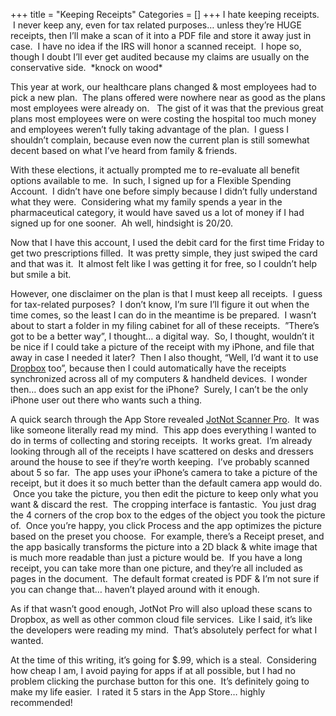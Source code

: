 +++
title = "Keeping Receipts"
Categories = []
+++
I hate keeping receipts.  I never keep any, even for tax related purposes&#8230; unless they&#8217;re HUGE receipts, then I&#8217;ll make a scan of it into a PDF file and store it away just in case.  I have no idea if the IRS will honor a scanned receipt.  I hope so, though I doubt I&#8217;ll ever get audited because my claims are usually on the conservative side.  \*knock on wood\*<!--more-->

This year at work, our healthcare plans changed & most employees had to pick a new plan.  The plans offered were nowhere near as good as the plans most employees were already on.   The gist of it was that the previous great plans most employees were on were costing the hospital too much money and employees weren&#8217;t fully taking advantage of the plan.  I guess I shouldn&#8217;t complain, because even now the current plan is still somewhat decent based on what I&#8217;ve heard from family & friends.

With these elections, it actually prompted me to re-evaluate all benefit options available to me.  In such, I signed up for a Flexible Spending Account.  I didn&#8217;t have one before simply because I didn&#8217;t fully understand what they were.  Considering what my family spends a year in the pharmaceutical category, it would have saved us a lot of money if I had signed up for one sooner.  Ah well, hindsight is 20/20.

Now that I have this account, I used the debit card for the first time Friday to get two prescriptions filled.  It was pretty simple, they just swiped the card and that was it.  It almost felt like I was getting it for free, so I couldn&#8217;t help but smile a bit.

However, one disclaimer on the plan is that I must keep all receipts.  I guess for tax-related purposes?  I don&#8217;t know, I&#8217;m sure I&#8217;ll figure it out when the time comes, so the least I can do in the meantime is be prepared.  I wasn&#8217;t about to start a folder in my filing cabinet for all of these receipts.  &#8221;There&#8217;s got to be a better way&#8221;, I thought&#8230; a digital way.  So, I thought, wouldn&#8217;t it be nice if I could take a picture of the receipt with my iPhone, and file that away in case I needed it later?  Then I also thought, &#8220;Well, I&#8217;d want it to use [Dropbox][1] too&#8221;, because then I could automatically have the receipts synchronized across all of my computers & handheld devices.  I wonder then&#8230; does such an app exist for the iPhone?  Surely, I can&#8217;t be the only iPhone user out there who wants such a thing.

A quick search through the App Store revealed [JotNot Scanner Pro][2].  It was like someone literally read my mind.  This app does everything I wanted to do in terms of collecting and storing receipts.  It works great.  I&#8217;m already looking through all of the receipts I have scattered on desks and dressers around the house to see if they&#8217;re worth keeping.  I&#8217;ve probably scanned about 5 so far.  The app uses your iPhone&#8217;s camera to take a picture of the receipt, but it does it so much better than the default camera app would do.  Once you take the picture, you then edit the picture to keep only what you want & discard the rest.  The cropping interface is fantastic.  You just drag the 4 corners of the crop box to the edges of the object you took the picture of.  Once you&#8217;re happy, you click Process and the app optimizes the picture based on the preset you choose.  For example, there&#8217;s a Receipt preset, and the app basically transforms the picture into a 2D black & white image that is much more readable than just a picture would be.  If you have a long receipt, you can take more than one picture, and they&#8217;re all included as pages in the document.  The default format created is PDF & I&#8217;m not sure if you can change that&#8230; haven&#8217;t played around with it enough.

As if that wasn&#8217;t good enough, JotNot Pro will also upload these scans to Dropbox, as well as other common cloud file services.  Like I said, it&#8217;s like the developers were reading my mind.  That&#8217;s absolutely perfect for what I wanted.

At the time of this writing, it&#8217;s going for $.99, which is a steal.  Considering how cheap I am, I avoid paying for apps if at all possible, but I had no problem clicking the purchase button for this one.  It&#8217;s definitely going to make my life easier.  I rated it 5 stars in the App Store&#8230; highly recommended!

 [1]: http://www.dropbox.com
 [2]: http://itunes.apple.com/us/app/jotnot-scanner-pro/id307868751?mt=8
